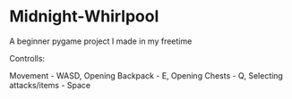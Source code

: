 # Midnight-Whirlpool
A beginner pygame project I made in my freetime


Controlls:

Movement - WASD,
Opening Backpack - E,
Opening Chests - Q,
Selecting attacks/items - Space
